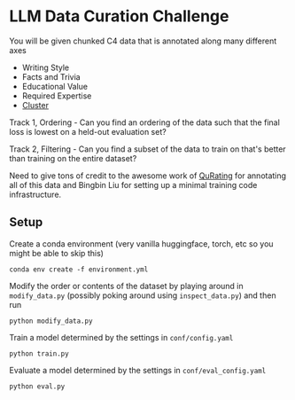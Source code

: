 # LLM Data Curation Challenge 

You will be given chunked C4 data that is annotated along many different axes

- Writing Style
- Facts and Trivia
- Educational Value
- Required Expertise
- [Cluster](https://huggingface.co/datasets/princeton-nlp/QuRatedPajama-1B_tokens_for_analysis/blob/main/cluster_checkpoint-1M_docs_for_analysis-k25/top_terms_with_title.csv)

Track 1, Ordering - Can you find an ordering of the data such that the final loss is lowest on a held-out evaluation set?

Track 2, Filtering - Can you find a subset of the data to train on that's better than training on the entire dataset?

Need to give tons of credit to the awesome work of [QuRating](https://arxiv.org/abs/2402.09739) for annotating all of this data and Bingbin Liu for setting up a minimal training code infrastructure.

## Setup

Create a conda environment (very vanilla huggingface, torch, etc so you might be able to skip this)

```
conda env create -f environment.yml
```

Modify the order or contents of the dataset by playing around in `modify_data.py` (possibly poking around using `inspect_data.py`) and then run
```
python modify_data.py
```

Train a model determined by the settings in `conf/config.yaml`

```
python train.py
```

Evaluate a model determined by the settings in `conf/eval_config.yaml`

```
python eval.py
```